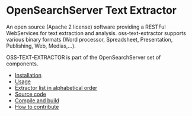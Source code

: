 OpenSearchServer Text Extractor
===============================

An open source (Apache 2 license) software providing a RESTFul WebServices for text extraction and analysis.
oss-text-extractor supports various binary formats (Word processor, Spreadsheet, Presentation, Publishing, Web, Medias,...).

OSS-TEXT-EXTRACTOR is part of the OpenSearchServer set of components.

- [Installation](installation.md)
- [Usage](usage.md)
- [Extractor list in alphabetical order](extractor/README.md)
- [Source code](https://github.com/opensearchserver/oss-text-extractor.md)
- [Compile and build](compile-and-build.md)
- [How to contribute](contribute.md)